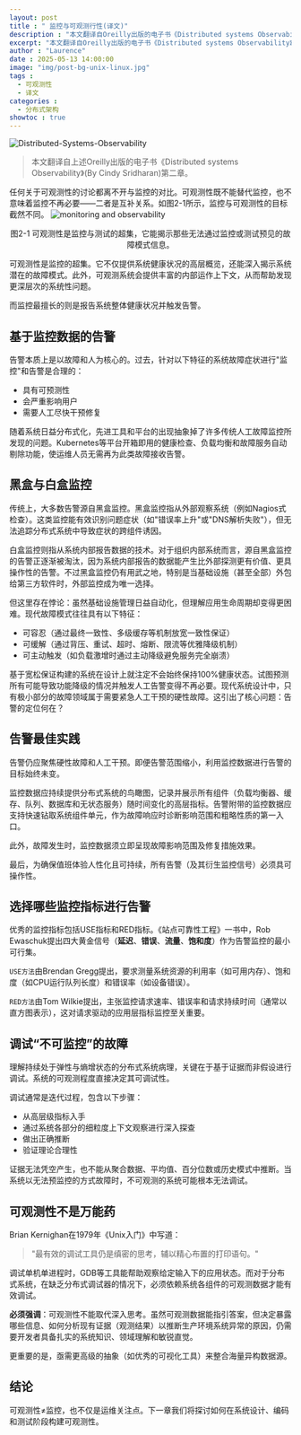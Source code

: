 ```yaml
---
layout: post
title : " 监控与可观测行性(译文)"
description : "本文翻译自Oreilly出版的电子书《Distributed systems Observability》(By Cindy Sridharan)第二章"
excerpt: "本文翻译自Oreilly出版的电子书《Distributed systems Observability》(By Cindy Sridharan)第二章"
author : "Laurence"
date : 2025-05-13 14:00:00
image: "img/post-bg-unix-linux.jpg"
tags : 
  - 可观测性
  - 译文
categories : 
  - 分布式架构
showtoc : true
---
```


![Distributed-Systems-Observability](/assets/tech/Distributed-Systems-Observability.jpg)

> 本文翻译自上述Oreilly出版的电子书《Distributed systems Observability》(By Cindy Sridharan)第二章。

任何关于可观测性的讨论都离不开与监控的对比。可观测性既不能替代监控，也不意味着监控不再必要——二者是互补关系。如图2-1所示，监控与可观测性的目标截然不同。
![monitoring and observability](/assets/tech/c02_01_monitoring-and-observability.png)
<div style="text-align:center">图2-1 可观测性是监控与测试的超集，它能揭示那些无法通过监控或测试预见的故障模式信息。</div>

可观测性是监控的超集。它不仅提供系统健康状况的高层概览，还能深入揭示系统潜在的故障模式。此外，可观测系统会提供丰富的内部运作上下文，从而帮助发现更深层次的系统性问题。

而监控最擅长的则是报告系统整体健康状况并触发告警。

## 基于监控数据的告警

告警本质上是以故障和人为核心的。过去，针对以下特征的系统故障症状进行"监控"和告警是合理的：

- 具有可预测性
- 会严重影响用户
- 需要人工尽快干预修复

随着系统日益分布式化，先进工具和平台的出现抽象掉了许多传统人工故障监控所发现的问题。Kubernetes等平台开箱即用的健康检查、负载均衡和故障服务自动剔除功能，使运维人员无需再为此类故障接收告警。

## 黑盒与白盒监控

传统上，大多数告警源自黑盒监控。黑盒监控指从外部观察系统（例如Nagios式检查）。这类监控能有效识别问题症状（如"错误率上升"或"DNS解析失败"），但无法追踪分布式系统中导致症状的跨组件诱因。

白盒监控则指从系统内部报告数据的技术。对于组织内部系统而言，源自黑盒监控的告警正逐渐被淘汰，因为系统内部报告的数据能产生比外部探测更有价值、更具操作性的告警。不过黑盒监控仍有用武之地，特别是当基础设施（甚至全部）外包给第三方软件时，外部监控成为唯一选择。

但这里存在悖论：虽然基础设施管理日益自动化，但理解应用生命周期却变得更困难。现代故障模式往往具有以下特征：

- 可容忍（通过最终一致性、多级缓存等机制放宽一致性保证）
- 可缓解（通过背压、重试、超时、熔断、限流等优雅降级机制）
- 可主动触发（如负载激增时通过主动降级避免服务完全崩溃）

基于宽松保证构建的系统在设计上就注定不会始终保持100%健康状态。试图预测所有可能导致功能降级的情况并触发人工告警变得不再必要。现代系统设计中，只有极小部分的故障领域属于需要紧急人工干预的硬性故障。这引出了核心问题：告警的定位何在？


## 告警最佳实践

告警仍应聚焦硬性故障和人工干预。即便告警范围缩小，利用监控数据进行告警的目标始终未变。

监控数据应持续提供分布式系统的鸟瞰图，记录并展示所有组件（负载均衡器、缓存、队列、数据库和无状态服务）随时间变化的高层指标。告警附带的监控数据应支持快速钻取系统组件单元，作为故障响应时诊断影响范围和粗略性质的第一入口。

此外，故障发生时，监控数据须立即呈现故障影响范围及修复措施效果。

最后，为确保值班体验人性化且可持续，所有告警（及其衍生监控信号）必须具可操作性。

## 选择哪些监控指标进行告警

优秀的监控指标包括USE指标和RED指标。《站点可靠性工程》一书中，Rob Ewaschuk提出四大黄金信号（**延迟**、**错误**、**流量**、**饱和度**）作为告警监控的最小可行集。

`USE方法`由Brendan Gregg提出，要求测量系统资源的利用率（如可用内存）、饱和度（如CPU运行队列长度）和错误率（如设备错误）。

`RED方法`由Tom Wilkie提出，主张监控请求速率、错误率和请求持续时间（通常以直方图表示），这对请求驱动的应用层指标监控至关重要。

## 调试“不可监控”的故障

理解持续处于弹性与熵增状态的分布式系统病理，关键在于基于证据而非假设进行调试。系统的可观测程度直接决定其可调试性。

调试通常是迭代过程，包含以下步骤：

- 从高层级指标入手
- 通过系统各部分的细粒度上下文观察进行深入探查
- 做出正确推断
- 验证理论合理性
  
证据无法凭空产生，也不能从聚合数据、平均值、百分位数或历史模式中推断。当系统以无法预监控的方式故障时，不可观测的系统可能根本无法调试。

## 可观测性不是万能药

Brian Kernighan在1979年《Unix入门》中写道：

> "最有效的调试工具仍是缜密的思考，辅以精心布置的打印语句。"

调试单机单进程时，GDB等工具能帮助观察给定输入下的应用状态。而对于分布式系统，在缺乏分布式调试器的情况下，必须依赖系统各组件的可观测数据才能有效调试。


**必须强调**：可观测性不能取代深入思考。虽然可观测数据能指引答案，但决定暴露哪些信息、如何分析现有证据（观测结果）以推断生产环境系统异常的原因，仍需要开发者具备扎实的系统知识、领域理解和敏锐直觉。

更重要的是，亟需更高级的抽象（如优秀的可视化工具）来整合海量异构数据源。

## 结论

可观测性≠监控，也不仅是运维关注点。下一章我们将探讨如何在系统设计、编码和测试阶段构建可观测性。
